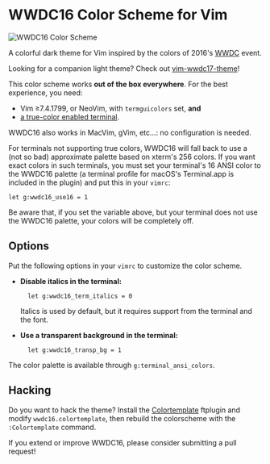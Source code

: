 # WWDC16 Color Scheme for Vim

![WWDC16 Color Scheme](https://raw.github.com/lifepillar/Resources/master/wwdc16/wwdc16.png)

A colorful dark theme for Vim inspired by the colors of 2016's
[WWDC](https://developer.apple.com/wwdc/) event.

Looking for a companion light theme? Check out
[vim-wwdc17-theme](https://github.com/lifepillar/vim-wwdc17-theme)!

This color scheme works **out of the box everywhere**. For the best experience,
you need:

- Vim ≥7.4.1799, or NeoVim, with `termguicolors` set, **and**
- [a true-color enabled terminal](https://gist.github.com/XVilka/8346728).

WWDC16 also works in MacVim, gVim, etc…: no configuration is needed.

For terminals not supporting true colors, WWDC16 will fall back to use a (not so
bad) approximate palette based on xterm's 256 colors. If you want exact colors
in such terminals, you must set your terminal's 16 ANSI color to the WWDC16
palette (a terminal profile for macOS's Terminal.app is included in the plugin)
and put this in your `vimrc`:

   ```vim
   let g:wwdc16_use16 = 1
   ```
Be aware that, if you set the variable above, but your terminal does not use the
WWDC16 palette, your colors will be completely off.


## Options

Put the following options in your `vimrc` to customize the color scheme.

- **Disable italics in the terminal:**

        let g:wwdc16_term_italics = 0

  Italics is used by default, but it requires support from the terminal and the
  font.

- **Use a transparent background in the terminal:**

        let g:wwdc16_transp_bg = 1

The color palette is available through `g:terminal_ansi_colors`.


## Hacking

Do you want to hack the theme? Install the
[Colortemplate](https://github.com/lifepillar/vim-colortemplate) ftplugin and
modify `wwdc16.colortemplate`, then rebuild the colorscheme with the
`:Colortemplate` command.

If you extend or improve WWDC16, please consider submitting a pull request!

